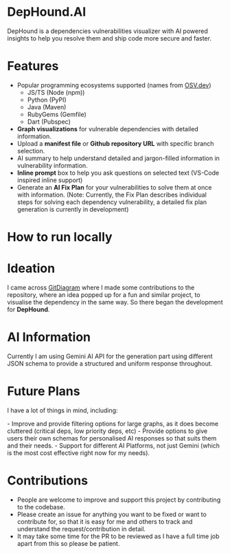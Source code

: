 # DepHound.AI
DepHound is a dependencies vulnerabilities visualizer with AI powered insights to help you resolve them and ship code more secure and faster.

# Features
 - Popular programming ecosystems supported (names from <a href='https://osv.dev/'>OSV.dev</a>)
   - JS/TS (Node (npm))
   - Python (PyPI)
   - Java (Maven)
   - RubyGems (Gemfile)
   - Dart (Pubspec)
 - **Graph visualizations** for vulnerable dependencies with detailed information.
 - Upload a **manifest file** or **Github repository URL** with specific branch selection.
 - AI summary to help understand detailed and jargon-filled information in vulnerability information.
 - **Inline prompt** box to help you ask questions on selected text (VS-Code inspired inline support)
 - Generate an **AI Fix Plan** for your vulnerabilities to solve them at once with information.
(Note: Currently, the Fix Plan describes individual steps for solving each dependency vulnerability, a detailed fix plan generation is currently in development)

# How to run locally


# Ideation
I came across <a href='https://gitdiagram.com/'>GitDiagram</a> where I made some contributions to the repository, where an idea popped up for a fun and similar project, to visualise the dependency in the same way. So there began the development for **DepHound**.

# AI Information
  Currently I am using Gemini AI API for the generation part using different JSON schema to provide a structured and uniform response throughout.

# Future Plans
  <p>I have a lot of things in mind, including:</p>
  - Improve and provide filtering options for large graphs, as it does become cluttered (critical deps, low priority deps, etc)
  - Provide options to give users their own schemas for personalised AI responses so that suits them and their needs.
  - Support for different AI Platforms, not just Gemini (which is the most cost effective right now for my needs).

# Contributions
  - People are welcome to improve and support this project by contributing to the codebase.
  - Please create an issue for anything you want to be fixed or want to contribute for, so that it is easy for me and others to track and understand the request/contribution in detail.
  - It may take some time for the PR to be reviewed as I have a full time job apart from this so please be patient.
   

